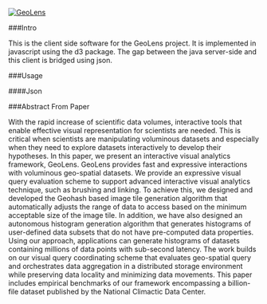 [![GeoLens](http://www.cs.colostate.edu/geolens/entry/images/Geolens-logo.png)](http://www.cs.colostate.edu/geolens)


###Intro

This is the client side software for the GeoLens project. It is implemented in javascript using the d3 package. The gap between the java server-side and this client is bridged using json.

###Usage



####Json


###Abstract From Paper

With the rapid increase of scientific data volumes,
interactive tools that enable effective visual representation for
scientists are needed. This is critical when scientists are
manipulating voluminous datasets and especially when they
need to explore datasets interactively to develop their
hypotheses. In this paper, we present an interactive visual
analytics framework, GeoLens. GeoLens provides fast and
expressive interactions with voluminous geo-spatial datasets.
We provide an expressive visual query evaluation scheme to
support advanced interactive visual analytics technique, such
as brushing and linking. To achieve this, we designed and
developed the Geohash based image tile generation algorithm
that automatically adjusts the range of data to access based on
the minimum acceptable size of the image tile. In addition, we
have also designed an autonomous histogram generation
algorithm that generates histograms of user-defined data
subsets that do not have pre-computed data properties. Using
our approach, applications can generate histograms of datasets
containing millions of data points with sub-second latency. The
work builds on our visual query coordinating scheme that
evaluates geo-spatial query and orchestrates data aggregation
in a distributed storage environment while preserving data
locality and minimizing data movements. This paper includes
empirical benchmarks of our framework encompassing a
billion-file dataset published by the National Climactic Data
Center.
